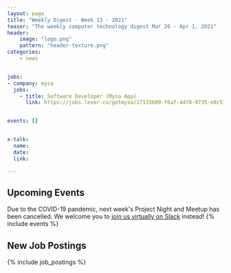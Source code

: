```yaml
---
layout: page
title: "Weekly Digest - Week 13 - 2021"
teaser: "The weekly computer technology digest Mar 26 - Apr 1, 2021"
header:
    image: "logo.png"
    pattern: "header-texture.png"
categories:
    - news


jobs: 
- company: mysa
  jobs:
    - title: Software Developer (Mysa App)
      link: https://jobs.lever.co/getmysa/17133609-f6af-4478-9735-e0c571227360


events: []


x-talk:
  name:
  date:
  link:

---
```


## Upcoming Events
Due to the COVID-19 pandemic, next week's Project Night and Meetup has been cancelled. We welcome you to [join us virtually on Slack](https://join.slack.com/t/ctsnl/shared_invite/enQtNzE5Mzc1OTA3ODI2LTdhODg1ZTQ4YTMwNDRkYzI2OWZjOTZmYWZjNjA3N2QzMTRiZWEyNmI0MTRmYjNjMDFhZGUxNzlhY2I5YjEwMTk) instead!
{% include events %}

## New Job Postings
{% include job_postings %}
